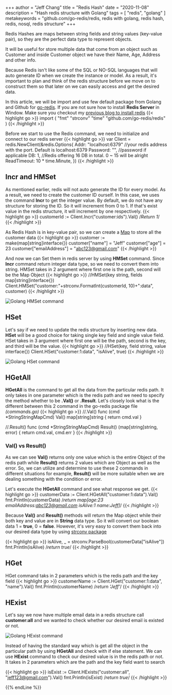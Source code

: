 +++
author = "Jeff Chang"
title = "Redis Hash"
date = "2020-11-08"
description = "Hash redis structure with Golang"
tags = [
    "redis", "golang"
]
metakeywords = "github.com/go-redis/redis, redis with golang, redis hash, redis, nosql, redis structure"
+++

Redis Hashes are maps between string fields and string values (key-value pair), so they are the perfect data type to represent objects.

It will be useful for store multiple data that come from an object such as Customer and inside Customer object we have their Name, Age, Address and other info.

Because Redis isn't like some of the SQL or NO-SQL languages that will auto generate ID when we create the instance or model.
As a result, it's important to plan and think of the redis structure before we move on to construct them so that later on we can easily access and get the desired data.

In this article, we will be import and use few default package from Golang and Github for [go-redis](https://github.com/go-redis/redis). If you are not sure how to install **Redis Server** in Window. Make sure you checkout my [previous blog to install redis](/post/setup-redis)
{{< highlight go >}}
import (
	"fmt"
	"strconv"
	"time"
	"github.com/go-redis/redis"
)
{{< /highlight >}}

Before we start to use the Redis command, we need to initialize and connect to our redis server
{{< highlight go >}}
var Client = redis.NewClient(&redis.Options{
	Addr:        "localhost:6379" //your redis address with the port. Default is localhost:6379
	Password:    "", //password if applicable
	DB:          1, //Redis offering 16 DB in total. 0 ~ 15 will be alright
	ReadTimeout: 10 * time.Minute,
})
{{< /highlight >}}

## Incr and HMSet
As mentioned earlier, redis will not auto generate the ID for every model. As a result, we need to create the customer ID ourself. In this case, we uses the command **Incr** to get the integer value. By default, we do not have any structure for storing the ID. So it will increment from 0 to 1. If that's exist value in the redis structure, it will increment by one respectively.
{{< highlight go >}}
customerId := Client.Incr("customer:ids").Val() /*Return 1*/
{{< /highlight >}}

As Redis Hash is in key-value pair, so we can create a [Map](https://gobyexample.com/maps) to store all the customer data
{{< highlight go >}}
customer := make(map[string]interface{})
customer["name"] = "Jeff"
customer["age"] = 23
customer["emailAddress"] = "abc123@gmail.com"
{{< /highlight >}}

And now we can Set them in redis server by using **HMSet** command. Since **Incr** command return integer data type, so we need to convert them into string.
HMSet takes in 2 argument where first one is the path, second will be the Map Object
{{< highlight go >}}
//HMSet(key string, fields map[string]interface{})
Client.HMSet("customer:"+strconv.FormatInt(customerId, 10)+":data", customer)
{{< /highlight >}}

![Golang HMSet command](/images/go_redis_01.JPG)


## HSet
Let's say if we need to update the redis structure by inserting new data. **HSet** will be a good choice for taking single key field and single value field.
HSet takes in 3 argument where first one will be the path, second is the key, and third will be the value.
{{< highlight go >}}
//HSet(key, field string, value interface{})
Client.HSet("customer:1:data", "isAlive", true)
{{< /highlight >}}

![Golang HSet command](/images/go_redis_02.JPG)

## HGetAll
**HGetAll** is the command to get all the data from the particular redis path. 
It only takes in one parameter which is the redis path and we need to specify the method whether to be **.Val()** or **.Result**.
Let's closely look what is the different between this 2 command in the go-redis package file *(commands.go)*
{{< highlight go >}}
//.Val()
func (cmd *StringStringMapCmd) Val() map[string]string {
	return cmd.val
}

//.Result()
func (cmd *StringStringMapCmd) Result() (map[string]string, error) {
	return cmd.val, cmd.err
}
{{< /highlight >}}
### Val() vs Result()
As we can see **Val()** returns only one value which is the entire Object of the redis path while **Result()** returns 2 values which are Object as well as the error. So, we can utilize and determine to use these 2 commands in different situations for example, **Result()** will be more suitable when we are dealing something with the condition or error.

Let's execute the **HGetAll** command and see what response we get.
{{< highlight go >}}
customerData := Client.HGetAll("customer:1:data").Val()
fmt.Println(customerData) /*return map[age:23 emailAddress:abc123@gmail.com isAlive:1 name:Jeff]*/
{{< /highlight >}}

Because **Val()** and **Result()** methods will return the Map object while their both key and value are in **String** data type. So it will convert our boolean data
1 = **true**, 0 = **false**. However, it's very easy to convert them back into our desired data type by using [strconv package](https://golang.org/pkg/strconv/)

{{< highlight go >}}
isAlive, _ = strconv.ParseBool(customerData["isAlive"])
fmt.Println(isAlive) /*return true*/
{{< /highlight >}}

## HGet
HGet command taks in 2 parameters which is the redis path and the key field
{{< highlight go >}}
customerName := Client.HGet("customer:1:data", "name").Val()
fmt.Println(customerName) /*return 'Jeff'*/
{{< /highlight >}}

## HExist
Let's say we now have multiple email data in a redis structure call **customer:all** and we wanted to check whether our desired email is existed or not.

![Golang HExist command](/images/go_redis_03.JPG)

Instead of having the standard way which is get all the object in the particular path by using **HGetAll** and check with if else statement. We can use **HExist** command to check our desired value is in the redis path or not. It takes in 2 parameters which are the path and the key field want to search

{{< highlight go >}}
isExist := Client.HExists("customer:all", "jeff123@gmail.com").Val()
fmt.Println(isExist) /*return true*/
{{< /highlight >}}

{{% endLine %}}

<div class="fb-comments" data-href="https://jeffdevslife.com/post/redis-hash/" data-numposts="5" data-width="" data-lazy="true"></div>

